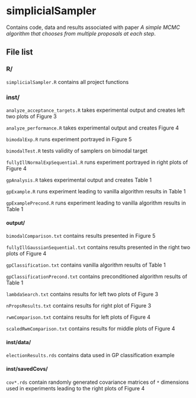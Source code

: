 # simplicialSampler
Contains code, data and results associated with paper _A simple MCMC algorithm that chooses from multiple proposals at each step_.

## File list

### R/

`simplicialSampler.R` contains all project functions

### inst/

`analyze_acceptance_targets.R` takes experimental output and creates left two plots of Figure 3

`analyze_performance.R` takes experimental output and creates Figure 4

`bimodalExp.R` runs experiment portrayed in Figure 5

`bimodalTest.R` tests validity of samplers on bimodal target

`fullyIllNormalExpSequential.R` runs experiment portrayed in right plots of Figure 4

`gpAnalysis.R`  takes experimental output and creates Table 1

`gpExample.R` runs experiment leading to vanilla algorithm results in Table 1

`gpExamplePrecond.R` runs experiment leading to vanilla algorithm results in Table 1




#### output/
`bimodalComparison.txt` contains results presented in Figure 5

`fullyIllGaussianSequential.txt` contains results presented in the right two plots of Figure 4

`gpClassification.txt` contains vanilla algorithm results of Table 1

`gpClassificationPrecond.txt` contains preconditioned algorithm results of Table 1

`lambdaSearch.txt` contains results for left two plots of Figure 3

`nPropsResults.txt` contains results for right plot of Figure 3

`rwmComparison.txt` contains results for left plots of Figure 4

`scaledRwmComparison.txt` contains results for middle plots of Figure 4

#### inst/data/
`electionResults.rds` contains data used in GP classification example

#### inst/savedCovs/
`cov*.rds` contain randomly generated covariance matrices of `*` dimensions used in experiments leading to the right plots of Figure 4
